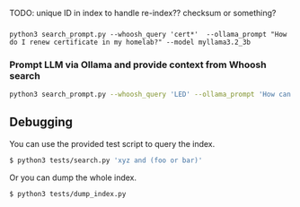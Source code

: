 TODO: unique ID in index to handle re-index?? checksum or something?

### 

```
python3 search_prompt.py --whoosh_query 'cert*'  --ollama_prompt "How do I renew certificate in my homelab?" --model myllama3.2_3b
```

### Prompt LLM via Ollama and provide context from Whoosh search

```bash
python3 search_prompt.py --whoosh_query 'LED' --ollama_prompt 'How can LED lights be used in cyber attack?'
```

## Debugging

You can use the provided test script to query the index.


```bash
$ python3 tests/search.py 'xyz and (foo or bar)'
```

Or you can dump the whole index.

```bash
$ python3 tests/dump_index.py
```

